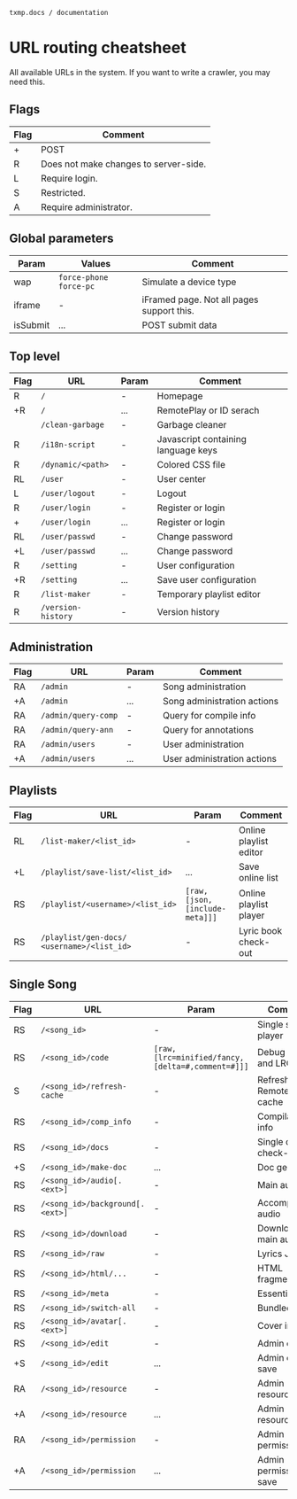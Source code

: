 `txmp.docs / documentation`

# URL routing cheatsheet

All available URLs in the system. If you want to write a crawler, you may need this.

## Flags

| Flag | Comment                               |
| ---- | ------------------------------------- |
| +    | POST                                  |
| R    | Does not make changes to server-side. |
| L    | Require login.                        |
| S    | Restricted.                           |
| A    | Require administrator.                |

## Global parameters

| Param    | Values                   | Comment                                   |
| -------- | ------------------------ | ----------------------------------------- |
| wap      | `force-phone` `force-pc` | Simulate a device type                    |
| iframe   | -                        | iFramed page. Not all pages support this. |
| isSubmit | ...                      | POST submit data                          |

## Top level

| Flag | URL                | Param | Comment                             |
| ---- | ------------------ | ----- | ----------------------------------- |
| R    | `/`                | -     | Homepage                            |
| +R   | `/`                | ...   | RemotePlay or ID serach             |
|      | `/clean-garbage`   | -     | Garbage cleaner                     |
| R    | `/i18n-script`     | -     | Javascript containing language keys |
| R    | `/dynamic/<path>`  | -     | Colored CSS file                    |
| RL   | `/user`            | -     | User center                         |
| L    | `/user/logout`     | -     | Logout                              |
| R    | `/user/login`      | -     | Register or login                   |
| +    | `/user/login`      | ...   | Register or login                   |
| RL   | `/user/passwd`     | -     | Change password                     |
| +L   | `/user/passwd`     | ...   | Change password                     |
| R    | `/setting`         | -     | User configuration                  |
| +R   | `/setting`         | ...   | Save user configuration             |
| R    | `/list-maker`      | -     | Temporary playlist editor           |
| R    | `/version-history` | -     | Version history                     |

## Administration

| Flag | URL                 | Param | Comment                     |
| ---- | ------------------- | ----- | --------------------------- |
| RA   | `/admin`            | -     | Song administration         |
| +A   | `/admin`            | ...   | Song administration actions |
| RA   | `/admin/query-comp` | -     | Query for compile info      |
| RA   | `/admin/query-ann`  | -     | Query for annotations       |
| RA   | `/admin/users`      | -     | User administration         |
| +A   | `/admin/users`      | ...   | User administration actions |

## Playlists

| Flag | URL                                               | Param                         | Comment                |
| ---- | ------------------------------------------------- | ----------------------------- | ---------------------- |
| RL   | `/list-maker/<list_id>`                           | -                             | Online playlist editor |
| +L   | `/playlist/save-list/<list_id>`                   | ...                           | Save online list       |
| RS   | `/playlist/<username>/<list_id>`                  | `[raw,[json,[include-meta]]]` | Online playlist player |
| RS   | `/playlist/gen-docs/`<br />`<username>/<list_id>` | -                             | Lyric book check-out   |

## Single Song

| Flag | URL                             | Param                                                    | Comment                  |
| ---- | ------------------------------- | -------------------------------------------------------- | ------------------------ |
| RS   | `/<song_id>`                    | -                                                        | Single song player       |
| RS   | `/<song_id>/code`               | `[raw,[lrc=minified/fancy,`<br />`[delta=#,comment=#]]]` | Debug code and LRC       |
| S    | `/<song_id>/refresh-cache`      | -                                                        | Refresh RemotePlay cache |
| RS   | `/<song_id>/comp_info`          | -                                                        | Compilation info         |
| RS   | `/<song_id>/docs`               | -                                                        | Single doc check-out     |
| +S   | `/<song_id>/make-doc`           | ...                                                      | Doc generate             |
| RS   | `/<song_id>/audio[.<ext>]`      | -                                                        | Main audio               |
| RS   | `/<song_id>/background[.<ext>]` | -                                                        | Accompanying audio       |
| RS   | `/<song_id>/download`           | -                                                        | Download main audio      |
| RS   | `/<song_id>/raw`                | -                                                        | Lyrics JSON              |
| RS   | `/<song_id>/html/...`           | -                                                        | HTML fragment            |
| RS   | `/<song_id>/meta`               | -                                                        | Essential URLs           |
| RS   | `/<song_id>/switch-all`         | -                                                        | Bundled data             |
| RS   | `/<song_id>/avatar[.<ext>]`     | -                                                        | Cover image              |
| RS   | `/<song_id>/edit`               | -                                                        | Admin edit               |
| +S   | `/<song_id>/edit`               | ...                                                      | Admin edit save          |
| RA   | `/<song_id>/resource`           | -                                                        | Admin resource           |
| +A   | `/<song_id>/resource`           | ...                                                      | Admin resource save      |
| RA   | `/<song_id>/permission`         | -                                                        | Admin permission         |
| +A   | `/<song_id>/permission`         | ...                                                      | Admin permission save    |
